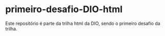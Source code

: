 # primeiro-desafio-DIO-html
Este repositório é parte da trilha html da DIO, sendo o primeiro desafio da trilha.

